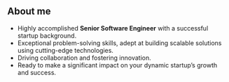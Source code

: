 ## About me

- Highly accomplished **Senior Software Engineer** with a successful startup background.
- Exceptional problem-solving skills, adept at building scalable solutions using cutting-edge technologies.
- Driving collaboration and fostering innovation.
- Ready to make a significant impact on your dynamic startup’s growth and success.
